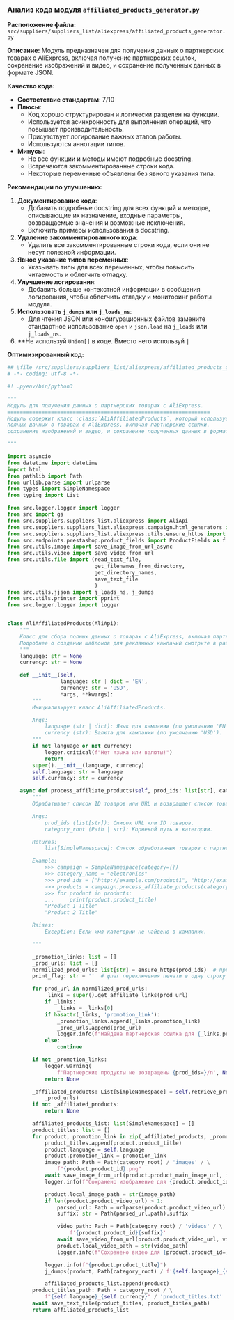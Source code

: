 ### **Анализ кода модуля `affiliated_products_generator.py`**

**Расположение файла:** `src/suppliers/suppliers_list/aliexpress/affiliated_products_generator.py`

**Описание:** Модуль предназначен для получения данных о партнерских товарах с AliExpress, включая получение партнерских ссылок, сохранение изображений и видео, и сохранение полученных данных в формате JSON.

**Качество кода:**

- **Соответствие стандартам**: 7/10
- **Плюсы**:
  - Код хорошо структурирован и логически разделен на функции.
  - Используется асинхронность для выполнения операций, что повышает производительность.
  - Присутствует логирование важных этапов работы.
  - Используются аннотации типов.
- **Минусы**:
  - Не все функции и методы имеют подробные docstring.
  - Встречаются закомментированные строки кода.
  - Некоторые переменные объявлены без явного указания типа.

**Рекомендации по улучшению:**

1.  **Документирование кода**:
    - Добавить подробные docstring для всех функций и методов, описывающие их назначение, входные параметры, возвращаемые значения и возможные исключения.
    - Включить примеры использования в docstring.
2.  **Удаление закомментированного кода**:
    - Удалить все закомментированные строки кода, если они не несут полезной информации.
3.  **Явное указание типов переменных**:
    - Указывать типы для всех переменных, чтобы повысить читаемость и облегчить отладку.
4.  **Улучшение логирования**:
    - Добавить больше контекстной информации в сообщения логирования, чтобы облегчить отладку и мониторинг работы модуля.
5. **Использовать `j_dumps` или `j_loads_ns`**:
    - Для чтения JSON или конфигурационных файлов замените стандартное использование `open` и `json.load` на `j_loads` или `j_loads_ns`.
6. **Не используй `Union[]` в коде. Вместо него используй `|`

**Оптимизированный код:**

```python
## \file /src/suppliers/suppliers_list/aliexpress/affiliated_products_generator.py
# -*- coding: utf-8 -*-

#! .pyenv/bin/python3

"""
Модуль для получения данных о партнерских товарах с AliExpress.
=================================================================
Модуль содержит класс :class:`AliAffiliatedProducts`, который используется для получения
полных данных о товарах с AliExpress, включая партнерские ссылки,
сохранение изображений и видео, и сохранение полученных данных в формате JSON.

"""

import asyncio
from datetime import datetime
import html
from pathlib import Path
from urllib.parse import urlparse
from types import SimpleNamespace
from typing import List

from src.logger.logger import logger
from src import gs
from src.suppliers.suppliers_list.aliexpress import AliApi
from src.suppliers.suppliers_list.aliexpress.campaign.html_generators import ProductHTMLGenerator, CategoryHTMLGenerator, CampaignHTMLGenerator
from src.suppliers.suppliers_list.aliexpress.utils.ensure_https import ensure_https
from src.endpoints.prestashop.product_fields import ProductFields as f
from src.utils.image import save_image_from_url_async
from src.utils.video import save_video_from_url
from src.utils.file import (read_text_file,
                            get_filenames_from_directory,
                            get_directory_names,
                            save_text_file
                            )
from src.utils.jjson import j_loads_ns, j_dumps
from src.utils.printer import pprint
from src.logger.logger import logger


class AliAffiliatedProducts(AliApi):
    """
    Класс для сбора полных данных о товарах с AliExpress, включая партнерские ссылки.
    Подробнее о создании шаблонов для рекламных кампаний смотрите в разделе "Управление рекламными кампаниями Aliexpress".
    """
    language: str = None
    currency: str = None

    def __init__(self,
                 language: str | dict = 'EN',
                 currency: str = 'USD',
                 *args, **kwargs):
        """
        Инициализирует класс AliAffiliatedProducts.

        Args:
            language (str | dict): Язык для кампании (по умолчанию 'EN').
            currency (str): Валюта для кампании (по умолчанию 'USD').
        """
        if not language or not currency:
            logger.critical(f"Нет языка или валюты!")
            return
        super().__init__(language, currency)
        self.language: str = language
        self.currency: str = currency

    async def process_affiliate_products(self, prod_ids: list[str], category_root: Path | str) -> list[SimpleNamespace]:
        """
        Обрабатывает список ID товаров или URL и возвращает список товаров с партнерскими ссылками и сохраненными изображениями.

        Args:
            prod_ids (list[str]): Список URL или ID товаров.
            category_root (Path | str): Корневой путь к категории.

        Returns:
            list[SimpleNamespace]: Список обработанных товаров с партнерскими ссылками и сохраненными изображениями.

        Example:
            >>> campaign = SimpleNamespace(category={})
            >>> category_name = "electronics"
            >>> prod_ids = ["http://example.com/product1", "http://example.com/product2"]
            >>> products = campaign.process_affiliate_products(category_name, prod_ids)
            >>> for product in products:
            ...     print(product.product_title)
            "Product 1 Title"
            "Product 2 Title"

        Raises:
            Exception: Если имя категории не найдено в кампании.

        """

        _promotion_links: list = []
        _prod_urls: list = []
        normilized_prod_urls: list[str] = ensure_https(prod_ids)  # приведение к виду `https://aliexpress.com/item/<product_id>.html`
        print_flag: str = ''  # флаг переключения печати в одну строку

        for prod_url in normilized_prod_urls:
            _links = super().get_affiliate_links(prod_url)
            if _links:
                _links = _links[0]
            if hasattr(_links, 'promotion_link'):
                _promotion_links.append(_links.promotion_link)
                _prod_urls.append(prod_url)
                logger.info(f"Найдена партнерская ссылка для {_links.promotion_link}")
            else:
                continue

        if not _promotion_links:
            logger.warning(
                f'Партнерские продукты не возвращены {prod_ids=}/n', None, None)
            return None

        _affiliated_products: List[SimpleNamespace] = self.retrieve_product_details(
            _prod_urls)
        if not _affiliated_products:
            return None

        affiliated_products_list: list[SimpleNamespace] = []
        product_titles: list = []
        for product, promotion_link in zip(_affiliated_products, _promotion_links):
            product_titles.append(product.product_title)
            product.language = self.language
            product.promotion_link = promotion_link
            image_path: Path = Path(category_root) / 'images' / \
                f"{product.product_id}.png"
            await save_image_from_url(product.product_main_image_url, image_path)
            logger.info(f"Сохранено изображение для {product.product_id=}")

            product.local_image_path = str(image_path)
            if len(product.product_video_url) > 1:
                parsed_url: Path = urlparse(product.product_video_url)
                suffix: str = Path(parsed_url.path).suffix

                video_path: Path = Path(category_root) / 'videos' / \
                    f'{product.product_id}{suffix}'
                await save_video_from_url(product.product_video_url, video_path)
                product.local_video_path = str(video_path)
                logger.info(f"Сохранено видео для {product.product_id=}")

            logger.info(f"{product.product_title}")
            j_dumps(product, Path(category_root) / f'{self.language}_{self.currency}' / f'{product.product_id}.json')

            affiliated_products_list.append(product)
        product_titles_path: Path = category_root / \
            f"{self.language}_{self.currency}" / 'product_titles.txt'
        await save_text_file(product_titles, product_titles_path)
        return affiliated_products_list